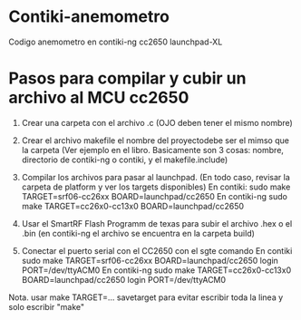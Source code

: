# Contiki-anemometro
Codigo anemometro en contiki-ng cc2650 launchpad-XL

# Pasos para compilar y cubir un archivo al MCU cc2650
1. Crear una carpeta con el archivo .c (OJO deben tener el mismo nombre)

2. Crear el archivo makefile el nombre del proyectodebe ser el mimso que 
la carpeta (Ver ejemplo en el libro. Basicamente son 3 cosas: nombre, 
directorio de contiki-ng o contiki, y el makefile.include)

3. Compilar los archivos para pasar al launchpad. (En todo caso, revisar 
la carpeta de platform y ver los targets disponibles)
	En contiki:
	sudo make TARGET=srf06-cc26xx BOARD=launchpad/cc2650
	En contiki-ng
	sudo make TARGET=cc26x0-cc13x0 BOARD=launchpad/cc2650	

4. Usar el SmartRF Flash Programm de texas para subir el archivo .hex o el .bin 
(en contiki-ng el archivo se encuentra en la carpeta build)

5. Conectar el puerto serial con el CC2650 con el sgte comando
	En contiki
	sudo make TARGET=srf06-cc26xx BOARD=launchpad/cc2650 login PORT=/dev/ttyACM0
	En contiki-ng
	sudo make TARGET=cc26x0-cc13x0 BOARD=launchpad/cc2650 login PORT=/dev/ttyACM0


Nota. usar make TARGET=... savetarget para evitar escribir toda la linea y solo escribir "make"
